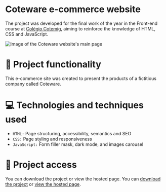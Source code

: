 # Coteware e-commerce website

The project was developed for the final work of the year in the Front-end course at [Colégio Cotemig](https://www.cotemig.com.br/), aiming to reinforce the knowledge of HTML, CSS and JavaScript.

![Image of the Coteware website's main page](https://user-images.githubusercontent.com/96635074/202935960-3afd055a-f69c-4ccd-8bd2-1a4e133089d7.png)

# 🔨 Project functionality
This e-commerce site was created to present the products of a fictitious company called Coteware.

# 💻 Technologies and techniques used 
* `HTML:` Page structuring, accessibility, semantics and SEO
* `CSS:` Page styling and responsiveness
* `JavaScript:` Form filler mask, dark mode, and images carousel

# 📁 Project access
You can download the project or view the hosted page.
You can [download the project](https://github.com/ArturColen/Coteware/archive/refs/heads/main.zip) or [view the hosted page](https://arturcolen.github.io/Coteware/).
